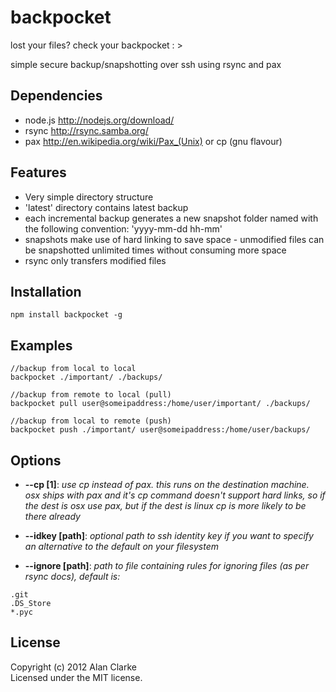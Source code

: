 # backpocket

lost your files? check your backpocket : >

simple secure backup/snapshotting over ssh using rsync and pax

## Dependencies
- node.js http://nodejs.org/download/
- rsync http://rsync.samba.org/
- pax http://en.wikipedia.org/wiki/Pax_(Unix) or cp (gnu flavour)

## Features
- Very simple directory structure
- 'latest' directory contains latest backup
- each incremental backup generates a new snapshot folder named with the following convention: 'yyyy-mm-dd hh-mm'
- snapshots make use of hard linking to save space - unmodified files can be snapshotted unlimited times without consuming more space
- rsync only transfers modified files

## Installation
```
npm install backpocket -g
```

## Examples
```
//backup from local to local
backpocket ./important/ ./backups/  

//backup from remote to local (pull)
backpocket pull user@someipaddress:/home/user/important/ ./backups/  

//backup from local to remote (push)
backpocket push ./important/ user@someipaddress:/home/user/backups/
```

## Options

- **--cp [1]**: *use cp instead of pax. this runs on the destination machine. osx ships with pax and it's cp command doesn't support hard links, so if the dest is osx use pax, but if the dest is linux cp is more likely to be there already*

- **--idkey [path]**: *optional path to ssh identity key if you want to specify an alternative to the default on your filesystem*

- **--ignore [path]**: *path to file containing rules for ignoring files (as per rsync docs), default is:*

```
.git
.DS_Store
*.pyc
```


## License
Copyright (c) 2012 Alan Clarke  
Licensed under the MIT license.
